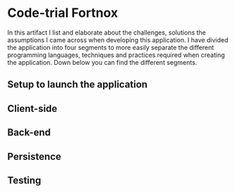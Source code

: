 # Code-trial Fortnox

In this artifact I list and elaborate about the challenges, solutions the assumptions I came across when developing this application. I have divided the application into four segments to more easily separate the different programming languages, techniques and practices required when creating the application. Down below you can find the different segments.

## Setup to launch the application

## Client-side

## Back-end

## Persistence

## Testing
